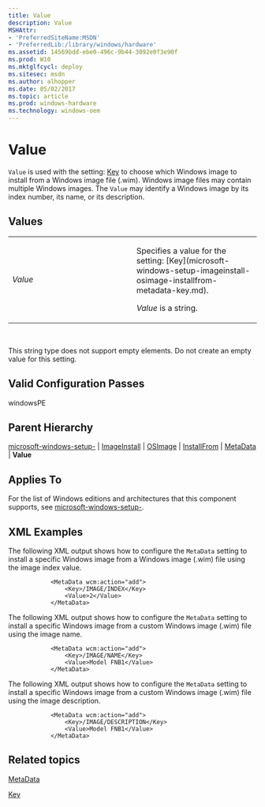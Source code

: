 ```yaml
---
title: Value
description: Value
MSHAttr:
- 'PreferredSiteName:MSDN'
- 'PreferredLib:/library/windows/hardware'
ms.assetid: 14569bdd-ebe0-496c-9b44-3092e0f3e90f
ms.prod: W10
ms.mktglfcycl: deploy
ms.sitesec: msdn
ms.author: alhopper
ms.date: 05/02/2017
ms.topic: article
ms.prod: windows-hardware
ms.technology: windows-oem
---
```


# Value


`Value` is used with the setting: [Key](microsoft-windows-setup-imageinstall-osimage-installfrom-metadata-key.md) to choose which Windows image to install from a Windows image file (.wim). Windows image files may contain multiple Windows images. The `Value` may identify a Windows image by its index number, its name, or its description.

## Values


<table>
<colgroup>
<col width="50%" />
<col width="50%" />
</colgroup>
<tbody>
<tr class="odd">
<td><p><em>Value</em></p></td>
<td><p>Specifies a value for the setting: [Key](microsoft-windows-setup-imageinstall-osimage-installfrom-metadata-key.md).</p>
<p><em>Value</em> is a string.</p></td>
</tr>
</tbody>
</table>

 

This string type does not support empty elements. Do not create an empty value for this setting.

## Valid Configuration Passes


windowsPE

## Parent Hierarchy


[microsoft-windows-setup-](microsoft-windows-setup.md) | [ImageInstall](microsoft-windows-setup-imageinstall.md) | [OSImage](microsoft-windows-setup-imageinstall-osimage.md) | [InstallFrom](microsoft-windows-setup-imageinstall-osimage-installfrom.md) | [MetaData](microsoft-windows-setup-imageinstall-osimage-installfrom-metadata.md) | **Value**

## Applies To


For the list of Windows editions and architectures that this component supports, see [microsoft-windows-setup-](microsoft-windows-setup.md).

## XML Examples


The following XML output shows how to configure the `MetaData` setting to install a specific Windows image from a Windows image (.wim) file using the image index value.

``` syntax
            <MetaData wcm:action="add">
                <Key>/IMAGE/INDEX</Key>
                <Value>2</Value>
            </MetaData>
```

The following XML output shows how to configure the `MetaData` setting to install a specific Windows image from a custom Windows image (.wim) file using the image name.

``` syntax
            <MetaData wcm:action="add">
                <Key>/IMAGE/NAME</Key>
                <Value>Model FNB1</Value>
            </MetaData>
```

The following XML output shows how to configure the `MetaData` setting to install a specific Windows image from a custom Windows image (.wim) file using the image description.

``` syntax
            <MetaData wcm:action="add">
                <Key>/IMAGE/DESCRIPTION</Key>
                <Value>Model FNB1</Value>
            </MetaData>
```

## Related topics


[MetaData](microsoft-windows-setup-imageinstall-osimage-installfrom-metadata.md)

[Key](microsoft-windows-setup-imageinstall-osimage-installfrom-metadata-key.md)

 

 







